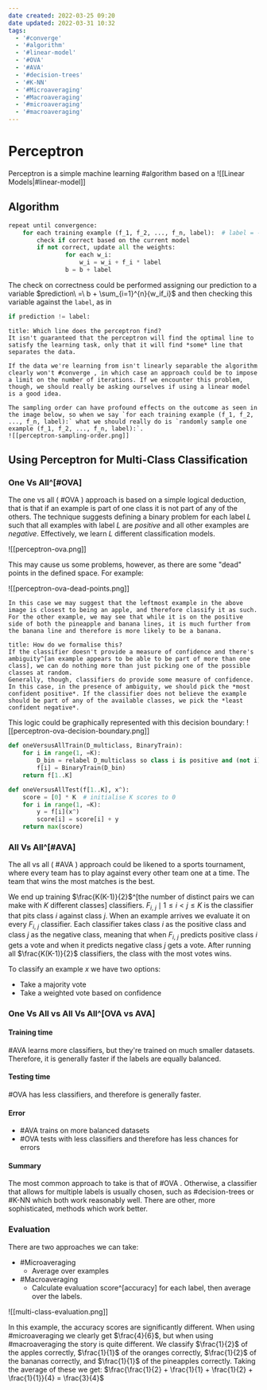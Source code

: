 ```yaml
---
date created: 2022-03-25 09:20
date updated: 2022-03-31 10:32
tags:
  - '#converge'
  - '#algorithm'
  - '#linear-model'
  - '#OVA'
  - '#AVA'
  - '#decision-trees'
  - '#K-NN'
  - '#Microaveraging'
  - '#Macroaveraging'
  - '#microaveraging'
  - '#macroaveraging'
---
```


# Perceptron

Perceptron is a simple machine learning #algorithm based on a ![[Linear Models|#linear-model]]

## Algorithm

```python
repeat until convergence:
	for each training example (f_1, f_2, ..., f_n, label):  # label = -1/1
		check if correct based on the current model
		if not correct, update all the weights:
				for each w_i:
					w_i = w_i + f_i * label
				b = b + label
```

The check on correctness could be performed assigning our prediction to a variable $prediction\ =\ b + \sum_{i=1}^{n}{w_if_i}$ and then checking this variable against the `label`, as in

```python
if prediction != label:
```

```ad-question
title: Which line does the perceptron find?
It isn't guaranteed that the perceptron will find the optimal line to satisfy the learning task, only that it will find *some* line that separates the data.
```

```ad-note
If the data we're learning from isn't linearly separable the algorithm clearly won't #converge , in which case an approach could be to impose a limit on the number of iterations. If we encounter this problem, though, we should really be asking ourselves if using a linear model is a good idea.
```

```ad-note
The sampling order can have profound effects on the outcome as seen in the image below, so when we say `for each training example (f_1, f_2, ..., f_n, label):` what we should really do is `randomly sample one example (f_1, f_2, ..., f_n, label):`.
![[perceptron-sampling-order.png]]
```

## Using Perceptron for Multi-Class Classification

### One Vs All^[#OVA]

The one vs all ( #OVA ) approach is based on a simple logical deduction, that is that if an example is part of one class it is not part of any of the others. The technique suggests defining a binary problem for each label $L$ such that all examples with label $L$ are _positive_ and all other examples are _negative_. Effectively, we learn $L$ different classification models.

![[perceptron-ova.png]]

This may cause us some problems, however, as there are some "dead" points in the defined space. For example:

![[perceptron-ova-dead-points.png]]

```ad-example
In this case we may suggest that the leftmost example in the above image is closest to being an apple, and therefore classify it as such. For the other example, we may see that while it is on the positive side of both the pineapple and banana lines, it is much further from the banana line and therefore is more likely to be a banana.
```

```ad-question
title: How do we formalise this?
If the classifier doesn't provide a measure of confidence and there's ambiguity^[an example appears to be able to be part of more than one class], we can do nothing more than just picking one of the possible classes at random.
Generally, though, classifiers do provide some measure of confidence. In this case, in the presence of ambiguity, we should pick the *most confident positive*. If the classifier does not believe the example should be part of any of the available classes, we pick the *least confident negative*.
```

This logic could be graphically represented with this decision boundary:
![[perceptron-ova-decision-boundary.png]]

```python
def oneVersusAllTrain(D_multiclass, BinaryTrain):
	for i in range(1, =K):
		D_bin = relabel D_multiclass so class i is positive and (not i) is negative
		f[i] = BinaryTrain(D_bin)
	return f[1..K]

def oneVersusAllTest(f[1..K], x^):
	score = [0] * K  # initialise K scores to 0
	for i in range(1, =K):
		y = f[i](x^)
		score[i] = score[i] + y
	return max(score)
```

### All Vs All^[#AVA]

The all vs all ( #AVA ) approach could be likened to a sports tournament, where every team has to play against every other team one at a time. The team that wins the most matches is the best.

We end up training $\frac{K(K-1)}{2}$^[the number of distinct pairs we can make with $K$ different classes] classifiers. $F_{i,\ j} \mid 1 \le i < j \le K$  is the classifier that pits class $i$ against class $j$. When an example arrives we evaluate it on every $F_{i,\ j}$ classifier. Each classifier takes class $i$ as the positive class and class $j$ as the negative class, meaning that when $F_{i,\ j}$ predicts positive class $i$ gets a vote and when it predicts negative class $j$ gets a vote. After running all $\frac{K(K-1)}{2}$ classifiers, the class with the most votes wins.

To classify an example $x$ we have two options:

- Take a majority vote
- Take a weighted vote based on confidence

### One Vs All vs All Vs All^[OVA vs AVA]

#### Training time

#AVA learns more classifiers, but they're trained on much smaller datasets. Therefore, it is generally faster if the labels are equally balanced.

#### Testing time

#OVA has less classifiers, and therefore is generally faster.

#### Error

- #AVA trains on more balanced datasets
- #OVA tests with less classifiers and therefore has less chances for errors

#### Summary

The most common approach to take is that of #OVA . Otherwise, a classifier that allows for multiple labels is usually chosen, such as #decision-trees or #K-NN which both work reasonably well. There are other, more sophisticated, methods which work better.

### Evaluation

There are two approaches we can take:

- #Microaveraging
  - Average over examples
- #Macroaveraging
  - Calculate evaluation score^[accuracy] for each label, then average over the labels.

![[multi-class-evaluation.png]]

In this example, the accuracy scores are significantly different. When using #microaveraging we clearly get $\frac{4}{6}$, but when using #macroaveraging the story is quite different. We classify $\frac{1}{2}$ of the apples correctly, $\frac{1}{1}$ of the oranges correctly, $\frac{1}{2}$ of the bananas correctly, and $\frac{1}{1}$ of the pineapples correctly. Taking the average of these we get: $\frac{\frac{1}{2} + \frac{1}{1} + \frac{1}{2} + \frac{1}{1}}{4} = \frac{3}{4}$
